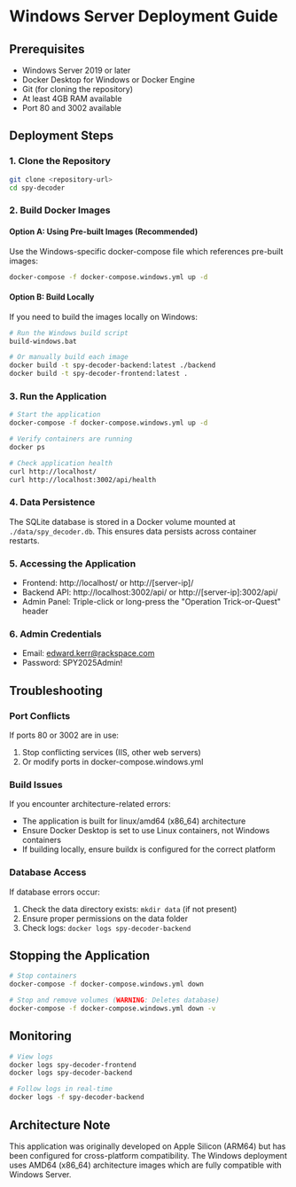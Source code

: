 # Windows Server Deployment Guide

## Prerequisites
- Windows Server 2019 or later
- Docker Desktop for Windows or Docker Engine
- Git (for cloning the repository)
- At least 4GB RAM available
- Port 80 and 3002 available

## Deployment Steps

### 1. Clone the Repository
```bash
git clone <repository-url>
cd spy-decoder
```

### 2. Build Docker Images

#### Option A: Using Pre-built Images (Recommended)
Use the Windows-specific docker-compose file which references pre-built images:
```bash
docker-compose -f docker-compose.windows.yml up -d
```

#### Option B: Build Locally
If you need to build the images locally on Windows:
```bash
# Run the Windows build script
build-windows.bat

# Or manually build each image
docker build -t spy-decoder-backend:latest ./backend
docker build -t spy-decoder-frontend:latest .
```

### 3. Run the Application
```bash
# Start the application
docker-compose -f docker-compose.windows.yml up -d

# Verify containers are running
docker ps

# Check application health
curl http://localhost/
curl http://localhost:3002/api/health
```

### 4. Data Persistence
The SQLite database is stored in a Docker volume mounted at `./data/spy_decoder.db`. This ensures data persists across container restarts.

### 5. Accessing the Application
- Frontend: http://localhost/ or http://[server-ip]/
- Backend API: http://localhost:3002/api/ or http://[server-ip]:3002/api/
- Admin Panel: Triple-click or long-press the "Operation Trick-or-Quest" header

### 6. Admin Credentials
- Email: edward.kerr@rackspace.com
- Password: SPY2025Admin!

## Troubleshooting

### Port Conflicts
If ports 80 or 3002 are in use:
1. Stop conflicting services (IIS, other web servers)
2. Or modify ports in docker-compose.windows.yml

### Build Issues
If you encounter architecture-related errors:
- The application is built for linux/amd64 (x86_64) architecture
- Ensure Docker Desktop is set to use Linux containers, not Windows containers
- If building locally, ensure buildx is configured for the correct platform

### Database Access
If database errors occur:
1. Check the data directory exists: `mkdir data` (if not present)
2. Ensure proper permissions on the data folder
3. Check logs: `docker logs spy-decoder-backend`

## Stopping the Application
```bash
# Stop containers
docker-compose -f docker-compose.windows.yml down

# Stop and remove volumes (WARNING: Deletes database)
docker-compose -f docker-compose.windows.yml down -v
```

## Monitoring
```bash
# View logs
docker logs spy-decoder-frontend
docker logs spy-decoder-backend

# Follow logs in real-time
docker logs -f spy-decoder-backend
```

## Architecture Note
This application was originally developed on Apple Silicon (ARM64) but has been configured for cross-platform compatibility. The Windows deployment uses AMD64 (x86_64) architecture images which are fully compatible with Windows Server.